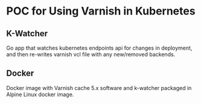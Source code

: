 # POC for Using Varnish in Kubernetes

## K-Watcher

Go app that watches kubernetes endpoints api for changes in deployment, and then re-writes varnish vcl file with any new/removed backends.

## Docker

Docker image with Varnish cache 5.x software and k-watcher packaged in Alpine Linux docker image.

